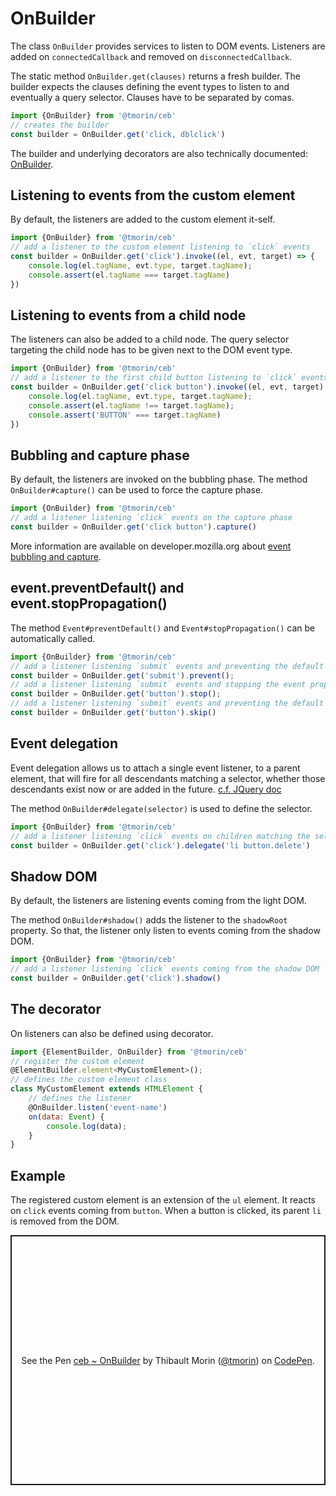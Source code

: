 # OnBuilder

The class `OnBuilder` provides services to listen to DOM events.
Listeners are added on `connectedCallback` and removed on `disconnectedCallback`.

The static method `OnBuilder.get(clauses)` returns a fresh builder.
The builder expects the clauses defining the event types to listen to and eventually a query selector.
Clauses have to be separated by comas.

```javascript
import {OnBuilder} from '@tmorin/ceb'
// creates the builder
const builder = OnBuilder.get('click, dblclick')
```

The builder and underlying decorators are also technically documented: [OnBuilder](../api/classes/onbuilder.html).

## Listening to events from the custom element

By default, the listeners are added to the custom element it-self.

```javascript
import {OnBuilder} from '@tmorin/ceb'
// add a listener to the custom element listening to `click` events
const builder = OnBuilder.get('click').invoke((el, evt, target) => {
    console.log(el.tagName, evt.type, target.tagName);
    console.assert(el.tagName === target.tagName)
})
```

## Listening to events from a child node

The listeners can also be added to a child node.
The query selector targeting the child node has to be given next to the DOM event type.

```javascript
import {OnBuilder} from '@tmorin/ceb'
// add a listener to the first child button listening to `click` events
const builder = OnBuilder.get('click button').invoke((el, evt, target) => {
    console.log(el.tagName, evt.type, target.tagName);
    console.assert(el.tagName !== target.tagName);
    console.assert('BUTTON' === target.tagName)
})
```

## Bubbling and capture phase

By default, the listeners are invoked on the bubbling phase.
The method `OnBuilder#capture()` can be used to force the capture phase.

```javascript
import {OnBuilder} from '@tmorin/ceb'
// add a listener listening `click` events on the capture phase
const builder = OnBuilder.get('click button').capture()
```

More information are available on developer.mozilla.org about [event bubbling and capture].

[Event bubbling and capture]: https://developer.mozilla.org/en-US/docs/Learn/JavaScript/Building_blocks/Events#Event_bubbling_and_capture

## event.preventDefault() and event.stopPropagation()

The method `Event#preventDefault()` and `Event#stopPropagation()` can be automatically called.

```javascript
import {OnBuilder} from '@tmorin/ceb'
// add a listener listening `submit` events and preventing the default behavior
const builder = OnBuilder.get('submit').prevent();
// add a listener listening `submit` events and stopping the event propagation
const builder = OnBuilder.get('button').stop();
// add a listener listening `submit` events and preventing the default behavior as well as stopping the event propagation
const builder = OnBuilder.get('button').skip()
```

## Event delegation

Event delegation allows us to attach a single event listener, to a parent element, that will fire for all descendants matching a selector, whether those descendants exist now or are added in the future.
[c.f. JQuery doc](https://learn.jquery.com/events/event-delegation)

The method `OnBuilder#delegate(selector)` is used to define the selector.

```javascript
import {OnBuilder} from '@tmorin/ceb'
// add a listener listening `click` events on children matching the selector `li button.delete`
const builder = OnBuilder.get('click').delegate('li button.delete')
```

## Shadow DOM

By default, the listeners are listening events coming from the light DOM.

The method `OnBuilder#shadow()` adds the listener to the `shadowRoot` property.
So that, the listener only listen to events coming from the shadow DOM.

```javascript
import {OnBuilder} from '@tmorin/ceb'
// add a listener listening `click` events coming from the shadow DOM
const builder = OnBuilder.get('click').shadow()
```

## The decorator

On listeners can also be defined using decorator.

```javascript
import {ElementBuilder, OnBuilder} from '@tmorin/ceb'
// register the custom element
@ElementBuilder.element<MyCustomElement>();
// defines the custom element class
class MyCustomElement extends HTMLElement {
    // defines the listener
    @OnBuilder.listen('event-name')
    on(data: Event) {
        console.log(data);
    }
}
```

## Example

The registered custom element is an extension of the `ul` element.
It reacts on `click` events coming from `button`.
When a button is clicked, its parent `li` is removed from the DOM.

<p class="codepen" data-height="400" data-theme-id="light" data-default-tab="js,result" data-user="tmorin" data-slug-hash="LYERaao" style="height: 400px; box-sizing: border-box; display: flex; align-items: center; justify-content: center; border: 2px solid; margin: 1em 0; padding: 1em;" data-pen-title="ceb ~ OnBuilder">
  <span>See the Pen <a href="https://codepen.io/tmorin/pen/LYERaao">
  ceb ~ OnBuilder</a> by Thibault Morin (<a href="https://codepen.io/tmorin">@tmorin</a>)
  on <a href="https://codepen.io">CodePen</a>.</span>
</p>
<script async src="https://static.codepen.io/assets/embed/ei.js"></script>

